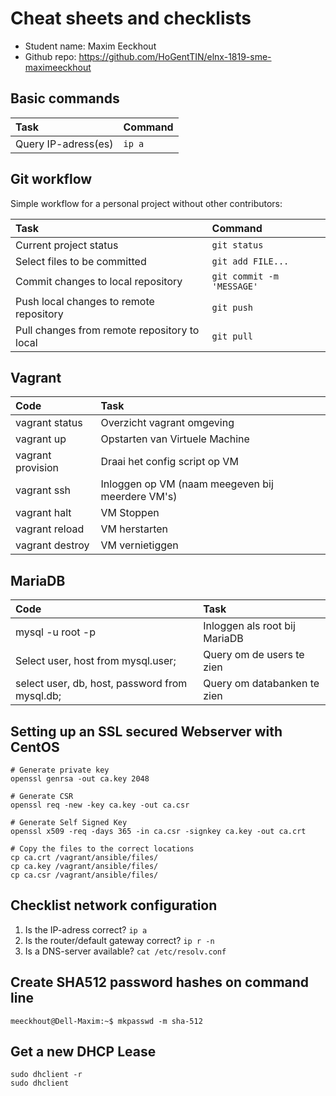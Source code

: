 # Cheat sheets and checklists

- Student name: Maxim Eeckhout
- Github repo: <https://github.com/HoGentTIN/elnx-1819-sme-maximeeckhout>

## Basic commands

| Task                | Command |
| :---                | :---    |
| Query IP-adress(es) | `ip a`  |

## Git workflow

Simple workflow for a personal project without other contributors:

| Task                                         | Command                   |
| :---                                         | :---                      |
| Current project status                       | `git status`              |
| Select files to be committed                 | `git add FILE...`         |
| Commit changes to local repository           | `git commit -m 'MESSAGE'` |
| Push local changes to remote repository      | `git push`                |
| Pull changes from remote repository to local | `git pull`                |

## Vagrant

| Code    | Task     |
| :------------- | :------------- |
| vagrant status       | Overzicht vagrant omgeving       |
| vagrant up       | Opstarten van Virtuele Machine      |
| vagrant provision       | Draai het config script op VM       |
| vagrant ssh       | Inloggen op VM (naam meegeven bij meerdere VM's)      |
| vagrant halt       | VM Stoppen       |
| vagrant reload       | VM herstarten       |
| vagrant destroy       | VM vernietiggen       |

## MariaDB

| Code    | Task     |
| :------------- | :------------- |
| mysql -u root -p       |Inloggen als root bij MariaDB       |
| Select user, host from mysql.user;      | Query om de users te zien      |
| select user, db, host, password from mysql.db;       | Query om databanken te zien      |


## Setting up an SSL secured Webserver with CentOS
```
# Generate private key
openssl genrsa -out ca.key 2048

# Generate CSR
openssl req -new -key ca.key -out ca.csr

# Generate Self Signed Key
openssl x509 -req -days 365 -in ca.csr -signkey ca.key -out ca.crt

# Copy the files to the correct locations
cp ca.crt /vagrant/ansible/files/
cp ca.key /vagrant/ansible/files/
cp ca.csr /vagrant/ansible/files/
```

## Checklist network configuration

1. Is the IP-adress correct? `ip a`
2. Is the router/default gateway correct? `ip r -n`
3. Is a DNS-server available? `cat /etc/resolv.conf`

## Create SHA512 password hashes on command line

```
meeckhout@Dell-Maxim:~$ mkpasswd -m sha-512
```

## Get a new DHCP Lease
```
sudo dhclient -r
sudo dhclient
```
